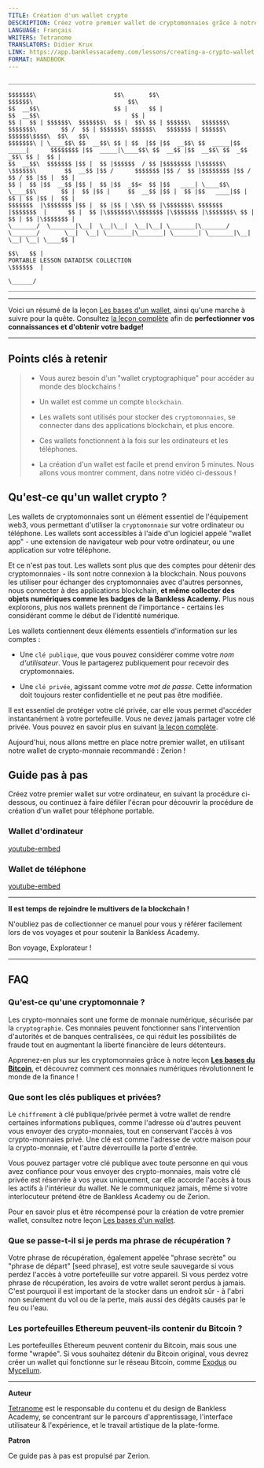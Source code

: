 ```yaml
---
TITLE: Création d'un wallet crypto
DESCRIPTION: Créez votre premier wallet de cryptomonnaies grâce à notre guide étape par étape.
LANGUAGE: Français
WRITERS: Tetranome
TRANSLATORS: Didier Krux
LINK: https://app.banklessacademy.com/lessons/creating-a-crypto-wallet
FORMAT: HANDBOOK
---
```


```
__________________________________________________________________________________________________________________________________________________________

$$$$$$$\                      $$\       $$\                                      $$$$$$\                           $$\                                   
$$  __$$\                     $$ |      $$ |                                    $$  __$$\                          $$ |                                  
$$ |  $$ | $$$$$$\  $$$$$$$\  $$ |  $$\ $$ | $$$$$$\   $$$$$$$\  $$$$$$$\       $$ /  $$ | $$$$$$$\ $$$$$$\   $$$$$$$ | $$$$$$\  $$$$$$\$$$$\  $$\   $$\ 
$$$$$$$\ | \____$$\ $$  __$$\ $$ | $$  |$$ |$$  __$$\ $$  _____|$$  _____|      $$$$$$$$ |$$  _____|\____$$\ $$  __$$ |$$  __$$\ $$  _$$  _$$\ $$ |  $$ |
$$  __$$\  $$$$$$$ |$$ |  $$ |$$$$$$  / $$ |$$$$$$$$ |\$$$$$$\  \$$$$$$\        $$  __$$ |$$ /      $$$$$$$ |$$ /  $$ |$$$$$$$$ |$$ / $$ / $$ |$$ |  $$ |
$$ |  $$ |$$  __$$ |$$ |  $$ |$$  _$$<  $$ |$$   ____| \____$$\  \____$$\       $$ |  $$ |$$ |     $$  __$$ |$$ |  $$ |$$   ____|$$ | $$ | $$ |$$ |  $$ |
$$$$$$$  |\$$$$$$$ |$$ |  $$ |$$ | \$$\ $$ |\$$$$$$$\ $$$$$$$  |$$$$$$$  |      $$ |  $$ |\$$$$$$$\\$$$$$$$ |\$$$$$$$ |\$$$$$$$\ $$ | $$ | $$ |\$$$$$$$ |
\_______/  \_______|\__|  \__|\__|  \__|\__| \_______|\_______/ \_______/       \__|  \__| \_______|\_______| \_______| \_______|\__| \__| \__| \____$$ |
                                                                                                                                               $$\   $$ |
PORTABLE LESSON DATADISK COLLECTION                                                                                                            \$$$$$$  |
                                                                                                                                                \______/
__________________________________________________________________________________________________________________________________________________________
```

---

Voici un résumé de la leçon [Les bases d'un wallet](https://app.banklessacademy.com/lessons/wallet-basics), ainsi qu'une marche à suivre pour la quête. Consultez [la leçon complète](https://app.banklessacademy.com/lessons/wallet-basics) afin de **perfectionner vos connaissances et d'obtenir votre badge!**

---

## Points clés à retenir

> - Vous aurez besoin d'un "wallet cryptographique" pour accéder au monde des blockchains !
>
> - Un wallet est comme un compte `blockchain`.
>
> - Les wallets sont utilisés pour stocker des `cryptomonnaies`, se connecter dans des applications blockchain, et plus encore.
>
> - Ces wallets fonctionnent à la fois sur les ordinateurs et les téléphones.
>
> - La création d'un wallet est facile et prend environ 5 minutes. Nous allons vous montrer comment, dans notre vidéo ci-dessous !

## Qu'est-ce qu'un wallet crypto ?

Les wallets de cryptomonnaies sont un élément essentiel de l'équipement web3, vous permettant d'utiliser la `cryptomonnaie` sur votre ordinateur ou téléphone. Les wallets sont accessibles à l'aide d'un logiciel appelé "wallet app" - une extension de navigateur web pour votre ordinateur, ou une application sur votre téléphone.

Et ce n'est pas tout. Les wallets sont plus que des comptes pour détenir des cryptomonnaies - ils sont notre connexion à la blockchain. Nous pouvons les utiliser pour échanger des cryptomonnaies avec d'autres personnes, nous connecter à des applications blockchain, **et même collecter des objets numériques comme les badges de la Bankless Academy.** Plus nous explorons, plus nos wallets prennent de l'importance - certains les considérant comme le début de l'identité numérique.

Les wallets contiennent deux éléments essentiels d'information sur les comptes :

- Une `clé publique`, que vous pouvez considérer comme votre _nom d'utilisateur_. Vous le partagerez publiquement pour recevoir des cryptomonnaies.

- Une `clé privée`, agissant comme votre _mot de passe_. Cette information doit toujours rester confidentielle et ne peut pas être modifiée.

Il est essentiel de protéger votre clé privée, car elle vous permet d'accéder instantanément à votre portefeuille. Vous ne devez jamais partager votre clé privée. Vous pouvez en savoir plus en suivant [la leçon complète](https://app.banklessacademy.com/lessons/wallet-basics).

Aujourd'hui, nous allons mettre en place notre premier wallet, en utilisant notre wallet de crypto-monnaie recommandé : Zerion !

## Guide pas à pas

Créez votre premier wallet sur votre ordinateur, en suivant la procédure ci-dessous, ou continuez à faire défiler l'écran pour découvrir la procédure de création d'un wallet pour téléphone portable.

### Wallet d'ordinateur

[youtube-embed](https://www.youtube-nocookie.com/embed/czL_qQ39AH0)

### Wallet de téléphone

[youtube-embed](https://www.youtube-nocookie.com/embed/SFbo9QsO2t4)

---

**Il est temps de rejoindre le multivers de la blockchain !**

N'oubliez pas de collectionner ce manuel pour vous y référer facilement lors de vos voyages et pour soutenir la Bankless Academy.

Bon voyage, Explorateur !

---

## FAQ

### Qu'est-ce qu'une cryptomonnaie ?

Les crypto-monnaies sont une forme de monnaie numérique, sécurisée par la `cryptographie`. Ces monnaies peuvent fonctionner sans l'intervention d'autorités et de banques centralisées, ce qui réduit les possibilités de fraude tout en augmentant la liberté financière de leurs détenteurs.

Apprenez-en plus sur les cryptomonnaies grâce à notre leçon **[Les bases du Bitcoin](https://app.banklessacademy.com/lessons/bitcoin-basics)**, et découvrez comment ces monnaies numériques révolutionnent le monde de la finance !

### Que sont les clés publiques et privées?

Le `chiffrement` à clé publique/privée permet à votre wallet de rendre certaines informations publiques, comme l'adresse où d'autres peuvent vous envoyer des crypto-monnaies, tout en conservant l'accès à vos crypto-monnaies privé. Une clé est comme l'adresse de votre maison pour la crypto-monnaie, et l'autre déverrouille la porte d'entrée.

Vous pouvez partager votre clé publique avec toute personne en qui vous avez confiance pour vous envoyer des crypto-monnaies, mais votre clé privée est réservée à vos yeux uniquement, car elle accorde l'accès à tous les actifs à l'intérieur du wallet. Ne le communiquez jamais, même si votre interlocuteur prétend être de Bankless Academy ou de Zerion.

Pour en savoir plus et être récompensé pour la création de votre premier wallet, consultez notre leçon [Les bases d'un wallet](https://app.banklessacademy.com/lessons/wallet-basics).

### Que se passe-t-il si je perds ma phrase de récupération ?

Votre phrase de récupération, également appelée "phrase secrète" ou "phrase de départ" [seed phrase], est votre seule sauvegarde si vous perdez l'accès à votre portefeuille sur votre appareil. Si vous perdez votre phrase de récupération, les avoirs de votre wallet seront perdus à jamais. C'est pourquoi il est important de la stocker dans un endroit sûr - à l'abri non seulement du vol ou de la perte, mais aussi des dégâts causés par le feu ou l'eau.

### Les portefeuilles Ethereum peuvent-ils contenir du Bitcoin ?

Les portefeuilles Ethereum peuvent contenir du Bitcoin, mais sous une forme "wrapée". Si vous souhaitez détenir du Bitcoin original, vous devrez créer un wallet qui fonctionne sur le réseau Bitcoin, comme [Exodus](https://www.exodus.com/) ou [Mycelium](https://wallet.mycelium.com/).

---

**Auteur**

[Tetranome](https://twitter.com/Tetranome) est le responsable du contenu et du design de Bankless Academy, se concentrant sur le parcours d'apprentissage, l'interface utilisateur & l'expérience, et le travail artistique de la plate-forme.

**Patron**

Ce guide pas à pas est propulsé par Zerion.
